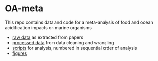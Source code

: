 # OA-meta
This repo contains data and code for a meta-analysis of food and ocean acidification impacts on marine organisms

* [raw data](https://github.com/JoeyBernhardt/OA-meta/tree/master/data-raw) as extracted from papers
* [processed data](https://github.com/JoeyBernhardt/OA-meta/tree/master/data-processed) from data cleaning and wrangling
* [scripts](https://github.com/JoeyBernhardt/OA-meta/tree/master/R) for analysis, numbered in sequential order of analysis
* [figures](https://github.com/JoeyBernhardt/OA-meta/tree/master/figures)

